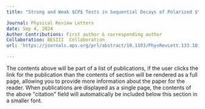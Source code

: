 ```yaml
---
title: "Strong and Weak $CP$ Tests in Sequential Decays of Polarized $\Sigma^0$ Hyperons"

Journal: Physical Review Letters
date: Sep 4, 2024
Author Contributions: First author & corresponding author
Collaboration: BESIII  Collaboration
url: 'https://journals.aps.org/prl/abstract/10.1103/PhysRevLett.133.101902'

---
```


The contents above will be part of a list of publications, if the user clicks the link for the publication than the contents of section will be rendered as a full page, allowing you to provide more information about the paper for the reader. When publications are displayed as a single page, the contents of the above "citation" field will automatically be included below this section in a smaller font.
